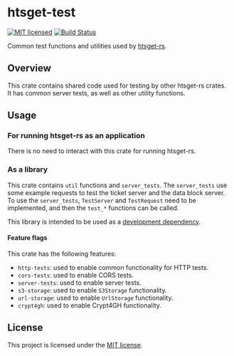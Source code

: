 # htsget-test

[![MIT licensed][mit-badge]][mit-url]
[![Build Status][actions-badge]][actions-url]

[mit-badge]: https://img.shields.io/badge/license-MIT-blue.svg
[mit-url]: https://github.com/umccr/htsget-rs/blob/main/LICENSE
[actions-badge]: https://github.com/umccr/htsget-rs/actions/workflows/action.yml/badge.svg
[actions-url]: https://github.com/umccr/htsget-rs/actions?query=workflow%3Atests+branch%3Amain

Common test functions and utilities used by [htsget-rs].

[htsget-rs]: https://github.com/umccr/htsget-rs

## Overview

This crate contains shared code used for testing by other htsget-rs crates. It has common server tests, as well as other
utility functions.

[noodles]: https://github.com/zaeleus/noodles

## Usage

### For running htsget-rs as an application

There is no need to interact with this crate for running htsget-rs.

### As a library

This crate contains `util` functions and `server_tests`. The `server_tests` use some example requests
to test the ticket server and the data block server. To use the `server_tests`, `TestServer` and
`TestRequest` need to be implemented, and then the `test_*` functions can be called.

This library is intended to be used as a [development dependency][dev-dependencies].

#### Feature flags

This crate has the following features:
* `http-tests`: used to enable common functionality for HTTP tests.
* `cors-tests`: used to enable CORS tests.
* `server-tests`: used to enable server tests.
* `s3-storage`: used to enable `S3Storage` functionality.
* `url-storage`: used to enable `UrlStorage` functionality.
* `crypt4gh`: used to enable Crypt4GH functionality.

[dev-dependencies]: https://doc.rust-lang.org/cargo/reference/specifying-dependencies.html#development-dependencies

## License

This project is licensed under the [MIT license][license].

[license]: LICENSE